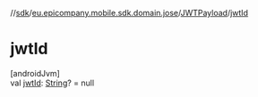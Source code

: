 //[sdk](../../../index.md)/[eu.epicompany.mobile.sdk.domain.jose](../index.md)/[JWTPayload](index.md)/[jwtId](jwt-id.md)

# jwtId

[androidJvm]\
val [jwtId](jwt-id.md): [String](https://kotlinlang.org/api/latest/jvm/stdlib/kotlin/-string/index.html)? = null
